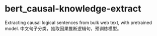 # bert_causal-knowledge-extract
Extracting causal logical sentences from bulk web text, with pretrained model. 中文句子分类，抽取因果推断逻辑句，预训练模型。
